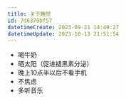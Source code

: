 ```yaml
---
title: 关于睡觉
id: 7d6379bf57
datetimeCreate: 2023-09-21 14:49:27
datetimeUpdate: 2023-10-13 21:51:54
---
```


- 喝牛奶
- 晒太阳（促进褪黑素分泌）
- 晚上10点半以后不看手机
- 不焦虑
- 多听音乐